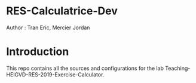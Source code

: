 # RES-Calculatrice-Dev
Author : Tran Eric, Mercier Jordan

# Introduction
This repo contains all the sources and configurations for the lab Teaching-HEIGVD-RES-2019-Exercise-Calculator.
